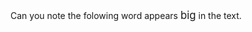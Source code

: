 <!DOCTYPE html>
<html>
<head>
<title>Larger Text Example</title>
</head>
<body>
<p>Can you note the folowing word appears <big>big</big> in the text.</p>
</body>
</html>
